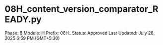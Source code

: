 # 08H_content_version_comparator_READY.py

Phase: 8
Module: H
Prefix: 08H_
Status: Approved
Last Updated: July 28, 2025 6:59 PM (GMT+5:30)